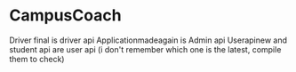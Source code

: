 # CampusCoach
Driver final is driver api
Applicationmadeagain is Admin api
Userapinew and student api are user api (i don't remember which one is the latest, compile them to check)
